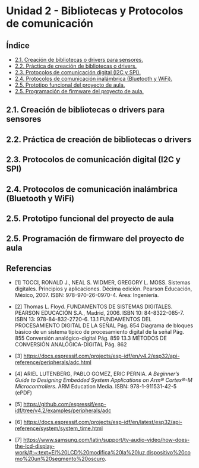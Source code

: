 # Unidad 2 - Bibliotecas y Protocolos de comunicación

## Índice

- [2.1. Creación de bibliotecas o drivers para sensores.]()
- [2.2. Práctica de creación de bibliotecas o drivers.]()
- [2.3. Protocolos de comunicación digital (I2C y SPI).]()
- [2.4. Protocolos de comunicación inalámbrica (Bluetooth y WiFi).]()
- [2.5. Prototipo funcional del proyecto de aula.]()
- [2.5. Programación de firmware del proyecto de aula.]()





## 2.1. Creación de bibliotecas o drivers para sensores


## 2.2. Práctica de creación de bibliotecas o drivers


## 2.3. Protocolos de comunicación digital (I2C y SPI)


## 2.4. Protocolos de comunicación inalámbrica (Bluetooth y WiFi)


## 2.5. Prototipo funcional del proyecto de aula


## 2.5. Programación de firmware del proyecto de aula



## Referencias

- [1] TOCCI, RONALD J., NEAL S. WIDMER, GREGORY L. MOSS. Sistemas digitales. Principios y aplicaciones. Décima edición. Pearson Educación, México, 2007. ISBN: 978-970-26-0970-4. Área: Ingeniería. 

- [2] Thomas L. Floyd. FUNDAMENTOS DE SISTEMAS DIGITALES. PEARSON EDUCACIÓN S.A., Madrid, 2006. ISBN 10: 84-8322-085-7. ISBN 13: 978-84-832-2720-6.
    13.1 FUNDAMENTOS DEL PROCESAMIENTO DIGITAL DE LA SEÑAL Pág. 854
    Diagrama de bloques básico de un sistema típico de procesamiento digital de la señal Pág. 855
    Conversión analógico-digital Pág. 859
    13.3 MÉTODOS DE CONVERSIÓN ANALÓGICA-DIGITAL Pág. 862 

- [3] https://docs.espressif.com/projects/esp-idf/en/v4.2/esp32/api-reference/peripherals/adc.html

- [4] ARIEL LUTENBERG, PABLO GOMEZ, ERIC PERNIA. *A Beginner’s Guide to Designing Embedded System Applications on Arm® Cortex®-M Microcontrollers*. ARM Education Media. ISBN: 978-1-911531-42-5 (ePDF)

- [5] https://github.com/espressif/esp-idf/tree/v4.2/examples/peripherals/adc

- [6] https://docs.espressif.com/projects/esp-idf/en/latest/esp32/api-reference/system/system_time.html
- [7] https://www.samsung.com/latin/support/tv-audio-video/how-does-the-lcd-display-work/#:~:text=El%20LCD%20modifica%20la%20luz,dispositivo%20como%20un%20segmento%20oscuro.
